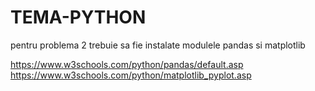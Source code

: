 # TEMA-PYTHON

pentru problema 2 trebuie sa fie instalate modulele pandas si matplotlib

https://www.w3schools.com/python/pandas/default.asp
https://www.w3schools.com/python/matplotlib_pyplot.asp
